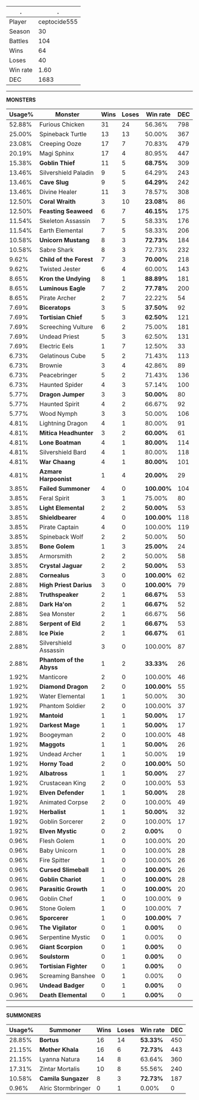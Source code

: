 .|.
|-|-
Player|ceptocide555
Season|30
Battles|104
Wins|64
Loses|40
Win rate|1.60
DEC|1683

---
**MONSTERS**

Usage%|Monster|Wins|Loses|Win rate|DEC|
-|-|-|-|-|-|
52.88%|Furious Chicken|31|24|56.36%|798|
25.00%|Spineback Turtle|13|13|50.00%|367|
23.08%|Creeping Ooze|17|7|70.83%|479|
20.19%|Magi Sphinx|17|4|80.95%|447|
15.38%|**Goblin Thief**|11|5|**68.75%**|309|
13.46%|Silvershield Paladin|9|5|64.29%|243|
13.46%|**Cave Slug**|9|5|**64.29%**|242|
13.46%|Divine Healer|11|3|78.57%|308|
12.50%|**Coral Wraith**|3|10|**23.08%**|86|
12.50%|**Feasting Seaweed**|6|7|**46.15%**|175|
11.54%|Skeleton Assassin|7|5|58.33%|176|
11.54%|Earth Elemental|7|5|58.33%|206|
10.58%|**Unicorn Mustang**|8|3|**72.73%**|184|
10.58%|Sabre Shark|8|3|72.73%|232|
9.62%|**Child of the Forest**|7|3|**70.00%**|218|
9.62%|Twisted Jester|6|4|60.00%|143|
8.65%|**Kron the Undying**|8|1|**88.89%**|181|
8.65%|**Luminous Eagle**|7|2|**77.78%**|200|
8.65%|Pirate Archer|2|7|22.22%|54|
7.69%|**Biceratops**|3|5|**37.50%**|92|
7.69%|**Tortisian Chief**|5|3|**62.50%**|121|
7.69%|Screeching Vulture|6|2|75.00%|181|
7.69%|Undead Priest|5|3|62.50%|131|
7.69%|Electric Eels|1|7|12.50%|33|
6.73%|Gelatinous Cube|5|2|71.43%|113|
6.73%|Brownie|3|4|42.86%|89|
6.73%|Peacebringer|5|2|71.43%|136|
6.73%|Haunted Spider|4|3|57.14%|100|
5.77%|**Dragon Jumper**|3|3|**50.00%**|80|
5.77%|Haunted Spirit|4|2|66.67%|92|
5.77%|Wood Nymph|3|3|50.00%|106|
4.81%|Lightning Dragon|4|1|80.00%|91|
4.81%|**Mitica Headhunter**|3|2|**60.00%**|61|
4.81%|**Lone Boatman**|4|1|**80.00%**|114|
4.81%|Silvershield Bard|4|1|80.00%|118|
4.81%|**War Chaang**|4|1|**80.00%**|101|
4.81%|**Azmare Harpoonist**|1|4|**20.00%**|29|
3.85%|**Failed Summoner**|4|0|**100.00%**|104|
3.85%|Feral Spirit|3|1|75.00%|80|
3.85%|**Light Elemental**|2|2|**50.00%**|53|
3.85%|**Shieldbearer**|4|0|**100.00%**|118|
3.85%|Pirate Captain|4|0|100.00%|119|
3.85%|Spineback Wolf|2|2|50.00%|50|
3.85%|**Bone Golem**|1|3|**25.00%**|24|
3.85%|Armorsmith|2|2|50.00%|58|
3.85%|**Crystal Jaguar**|2|2|**50.00%**|53|
2.88%|**Cornealus**|3|0|**100.00%**|62|
2.88%|**High Priest Darius**|3|0|**100.00%**|79|
2.88%|**Truthspeaker**|2|1|**66.67%**|53|
2.88%|**Dark Ha'on**|2|1|**66.67%**|52|
2.88%|Sea Monster|2|1|66.67%|56|
2.88%|**Serpent of Eld**|2|1|**66.67%**|53|
2.88%|**Ice Pixie**|2|1|**66.67%**|61|
2.88%|Silvershield Assassin|3|0|100.00%|87|
2.88%|**Phantom of the Abyss**|1|2|**33.33%**|26|
1.92%|Manticore|2|0|100.00%|46|
1.92%|**Diamond Dragon**|2|0|**100.00%**|55|
1.92%|Water Elemental|1|1|50.00%|30|
1.92%|Phantom Soldier|2|0|100.00%|37|
1.92%|**Mantoid**|1|1|**50.00%**|17|
1.92%|**Darkest Mage**|1|1|**50.00%**|17|
1.92%|Boogeyman|2|0|100.00%|48|
1.92%|**Maggots**|1|1|**50.00%**|26|
1.92%|Undead Archer|1|1|50.00%|19|
1.92%|**Horny Toad**|2|0|**100.00%**|50|
1.92%|**Albatross**|1|1|**50.00%**|27|
1.92%|Crustacean King|2|0|100.00%|53|
1.92%|**Elven Defender**|1|1|**50.00%**|28|
1.92%|Animated Corpse|2|0|100.00%|49|
1.92%|**Herbalist**|1|1|**50.00%**|32|
1.92%|Goblin Sorcerer|2|0|100.00%|17|
1.92%|**Elven Mystic**|0|2|**0.00%**|0|
0.96%|Flesh Golem|1|0|100.00%|20|
0.96%|Baby Unicorn|1|0|100.00%|28|
0.96%|Fire Spitter|1|0|100.00%|26|
0.96%|**Cursed Slimeball**|1|0|**100.00%**|26|
0.96%|**Goblin Chariot**|1|0|**100.00%**|28|
0.96%|**Parasitic Growth**|1|0|**100.00%**|20|
0.96%|Goblin Chef|1|0|100.00%|9|
0.96%|Stone Golem|1|0|100.00%|7|
0.96%|**Sporcerer**|1|0|**100.00%**|7|
0.96%|**The Vigilator**|0|1|**0.00%**|0|
0.96%|Serpentine Mystic|0|1|0.00%|0|
0.96%|**Giant Scorpion**|0|1|**0.00%**|0|
0.96%|**Soulstorm**|0|1|**0.00%**|0|
0.96%|**Tortisian Fighter**|0|1|**0.00%**|0|
0.96%|Screaming Banshee|0|1|0.00%|0|
0.96%|**Undead Badger**|0|1|**0.00%**|0|
0.96%|**Death Elemental**|0|1|**0.00%**|0|

---
**SUMMONERS**

Usage%|Summoner|Wins|Loses|Win rate|DEC|
-|-|-|-|-|-|
28.85%|**Bortus**|16|14|**53.33%**|450|
21.15%|**Mother Khala**|16|6|**72.73%**|443|
21.15%|Lyanna Natura|14|8|63.64%|360|
17.31%|Zintar Mortalis|10|8|55.56%|240|
10.58%|**Camila Sungazer**|8|3|**72.73%**|187|
0.96%|Alric Stormbringer|0|1|0.00%|0|
